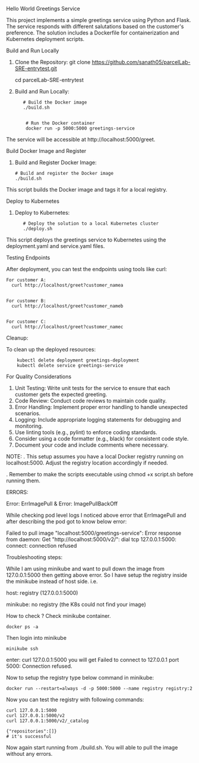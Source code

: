 
Hello World Greetings Service


This project implements a simple greetings service using Python and Flask. The service responds with different salutations based on the customer's preference. The solution includes a Dockerfile for containerization and Kubernetes deployment scripts.


Build and Run Locally


1. Clone the Repository:
    git clone https://github.com/sanath05/parcelLab-SRE-entrytest.git

    cd parcelLab-SRE-entrytest


3. Build and Run Locally:

          # Build the Docker image 
          ./build.sh 
  

           # Run the Docker container 
           docker run -p 5000:5000 greetings-service

  The service will be accessible at http://localhost:5000/greet.


Build Docker Image and Register
              
1. Build and Register Docker Image:
   
       # Build and register the Docker image
       ./build.sh
This script builds the Docker image and tags it for a local registry.


Deploy to Kubernetes
                    
1. Deploy to Kubernetes:

          # Deploy the solution to a local Kubernetes cluster 
          ./deploy.sh
This script deploys the greetings service to Kubernetes using the deployment.yaml and service.yaml files.

Testing Endpoints
                    
After deployment, you can test the endpoints using tools like curl:
  
    For customer A:
      curl http://localhost/greet?customer_namea


    For customer B:
      curl http://localhost/greet?customer_nameb


    For customer C:
      curl http://localhost/greet?customer_namec


Cleanup: 

To clean up the deployed resources:

        kubectl delete deployment greetings-deployment
        kubectl delete service greetings-service


 
For Quality Considerations

1. Unit Testing: Write unit tests for the service to ensure that each customer gets the expected greeting.
2. Code Review: Conduct code reviews to maintain code quality.
3. Error Handling: Implement proper error handling to handle unexpected scenarios.
4. Logging: Include appropriate logging statements for debugging and monitoring.
5. Use linting tools (e.g., pylint) to enforce coding standards.
6. Consider using a code formatter (e.g., black) for consistent code style.
7. Document your code and include comments where necessary.






NOTE:
. This setup assumes you have a local Docker registry running on localhost:5000. Adjust the registry location accordingly if needed.

. Remember to make the scripts executable using chmod +x script.sh before running them.




ERRORS:


Error: ErrImagePull &
Error: ImagePullBackOff


While checking pod level logs I noticed above error that ErrImagePull and after describing the pod got to know below error:

Failed to pull image "localhost:5000/greetings-service": Error response from daemon: Get "http://localhost:5000/v2/": dial tcp 127.0.0.1:5000: connect: connection refused


Troubleshooting steps:

While I am using minikube and want to pull down the image from 127.0.0.1:5000 then getting above error.
So I have setup the registry inside the minikube instead of host side.
i.e.

host: registry (127.0.0.1:5000)

minikube: no registry (the K8s could not find your image)


How to check ?
Check minikube container.

    docker ps -a
Then login into minikube

    minikube ssh
enter: curl 127.0.0.1:5000
you will get Failed to connect to 127.0.0.1 port 5000: Connection refused.

Now to setup the registry type below command in minikube:

    docker run --restart=always -d -p 5000:5000 --name registry registry:2

Now you can test the registry with following commands:

    curl 127.0.0.1:5000
    curl 127.0.0.1:5000/v2
    curl 127.0.0.1:5000/v2/_catalog
    
    {"repositories":[]}
    # it's successful


Now again start running from ./build.sh. You will able to pull the image without any errors. 
